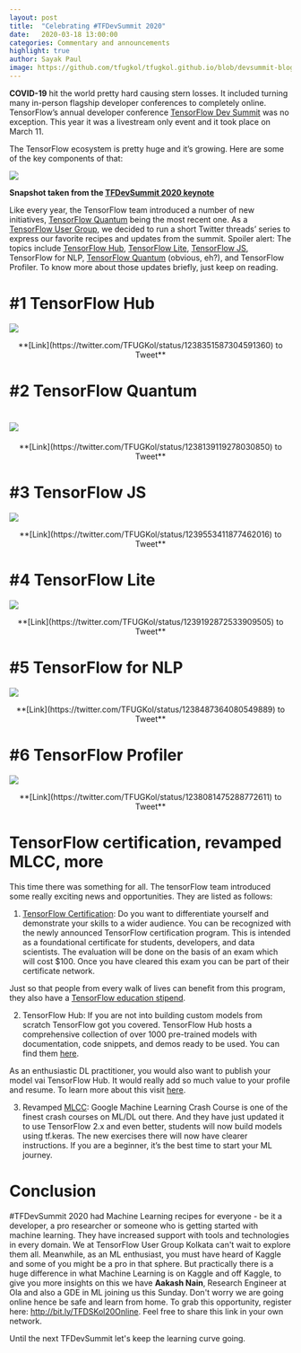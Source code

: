 ```yaml
---
layout: post
title:  "Celebrating #TFDevSummit 2020"
date:   2020-03-18 13:00:00
categories: Commentary and announcements
highlight: true
author: Sayak Paul
image: https://github.com/tfugkol/tfugkol.github.io/blob/devsummit-blog/assets/img/post_images/media_devsummit_blog/image6.png
---
```


**COVID-19** hit the world pretty hard causing stern losses. It included turning many in-person flagship developer conferences to completely online. TensorFlow’s annual developer conference [<span class="underline">TensorFlow Dev Summit</span>](https://www.tensorflow.org/dev-summit) was no exception. This year it was a livestream only event and it took place on March 11.

The TensorFlow ecosystem is pretty huge and it’s growing. Here are some of the key components of that:

![](https://github.com/tfugkol/tfugkol.github.io/blob/devsummit-blog/assets/img/post_images/media_devsummit_blog/image6.png)

**Snapshot taken from the [<span class="underline">TFDevSummit 2020 keynote</span>](https://youtu.be/_lsjCH3fd00)**

Like every year, the TensorFlow team introduced a number of new initiatives, [<span class="underline">TensorFlow Quantum</span>](https://www.tensorflow.org/quantum/) being the most recent one. As a [<span class="underline">TensorFlow User Group</span>](https://www.tensorflow.org/community/groups), we decided to run a short Twitter threads’ series to express our favorite recipes and updates from the summit. Spoiler alert: The topics include [<span class="underline">TensorFlow Hub</span>](https://www.tensorflow.org/hub), [<span class="underline">TensorFlow Lite</span>](https://www.tensorflow.org/lite), [<span class="underline">TensorFlow JS</span>](https://www.tensorflow.org/js), TensorFlow for NLP, [<span class="underline">TensorFlow Quantum</span>](https://www.tensorflow.org/quantum) (obvious, eh?), and TensorFlow Profiler. To know more about those updates briefly, just keep on reading.

# \#1 TensorFlow Hub

![](https://github.com/tfugkol/tfugkol.github.io/blob/devsummit-blog/assets/img/post_images/media_devsummit_blog/image1.png)

<center>**[<span class="underline">Link</span>](https://twitter.com/TFUGKol/status/1238351587304591360) to Tweet**</center>

# \#2 TensorFlow Quantum

# ![](https://github.com/tfugkol/tfugkol.github.io/blob/devsummit-blog/assets/img/post_images/media_devsummit_blog/image3.png)

<center>**[<span class="underline">Link</span>](https://twitter.com/TFUGKol/status/1238139119278030850) to Tweet**</center>

# \#3 TensorFlow JS

![](https://github.com/tfugkol/tfugkol.github.io/blob/devsummit-blog/assets/img/post_images/media_devsummit_blog/image2.png)

<center>**[<span class="underline">Link</span>](https://twitter.com/TFUGKol/status/1239553411877462016) to Tweet**</center>

# \#4 TensorFlow Lite

![](https://github.com/tfugkol/tfugkol.github.io/blob/devsummit-blog/assets/img/post_images/media_devsummit_blog/image7.png)

<center>**[<span class="underline">Link</span>](https://twitter.com/TFUGKol/status/1239192872533909505) to Tweet**</center>

# \#5 TensorFlow for NLP

![](https://github.com/tfugkol/tfugkol.github.io/blob/devsummit-blog/assets/img/post_images/media_devsummit_blog/image5.png)

<center>**[<span class="underline">Link</span>](https://twitter.com/TFUGKol/status/1238487364080549889) to Tweet**</center>

# \#6 TensorFlow Profiler

![](https://github.com/tfugkol/tfugkol.github.io/blob/devsummit-blog/assets/img/post_images/media_devsummit_blog/image4.png)

<center>**[<span class="underline">Link</span>](https://twitter.com/TFUGKol/status/1238081475288772611) to Tweet**</center>

# TensorFlow certification, revamped MLCC, more

This time there was something for all. The tensorFlow team introduced some really exciting news and opportunities. They are listed as follows:

1. [TensorFlow Certification](https://www.tensorflow.org/certificate): Do you want to differentiate yourself and demonstrate your skills to a wider audience. You can be recognized with the newly announced TensorFlow certification program. This is intended as a foundational certificate for students, developers, and data scientists. The evaluation will be done on the basis of an exam which will cost $100. Once you have cleared this exam you can be part of their certificate network.

Just so that people from every walk of lives can benefit from this program, they also have a [TensorFlow education stipend](https://www.tensorflow.org/site-assets/downloads/marketing/cert/TF_Education_Stipend.pdf).

2. TensorFlow Hub: If you are not into building custom models from scratch TensorFlow got you covered. TensorFlow Hub hosts a comprehensive collection of over 1000 pre-trained models with documentation, code snippets, and demos ready to be used. You can find them [<span class="underline">here</span>](https://tfhub.dev/).

As an enthusiastic DL practitioner, you would also want to publish your model vai TensorFlow Hub. It would really add so much value to your profile and resume. To learn more about this visit [<span class="underline">here</span>](https://github.com/tensorflow/hub/tree/master/tfhub_dev).

3. Revamped [<span class="underline">MLCC</span>](https://developers.google.com/machine-learning/crash-course): Google Machine Learning Crash Course is one of the finest crash courses on ML/DL out there. And they have just updated it to use TensorFlow 2.x and even better, students will now build models using tf.keras. The new exercises there will now have clearer instructions. If you are a beginner, it’s the best time to start your ML journey.

# Conclusion

\#TFDevSummit 2020 had Machine Learning recipes for everyone - be it a developer, a pro researcher or someone who is getting started with machine learning. They have increased support with tools and technologies in every domain. We at TensorFlow User Group Kolkata can't wait to explore them all. Meanwhile, as an ML enthusiast, you must have heard of Kaggle and some of you might be a pro in that sphere. But practically there is a huge difference in what Machine Learning is on Kaggle and off Kaggle, to give you more insights on this we have **Aakash Nain**, Research Engineer at Ola and also a GDE in ML joining us this Sunday. Don't worry we are going online hence be safe and learn from home. To grab this opportunity, register here: [<span class="underline">http://bit.ly/TFDSKol20Online</span>](http://bit.ly/TFDSKol20Online). Feel free to share this link in your own network.

Until the next TFDevSummit let's keep the learning curve going.
